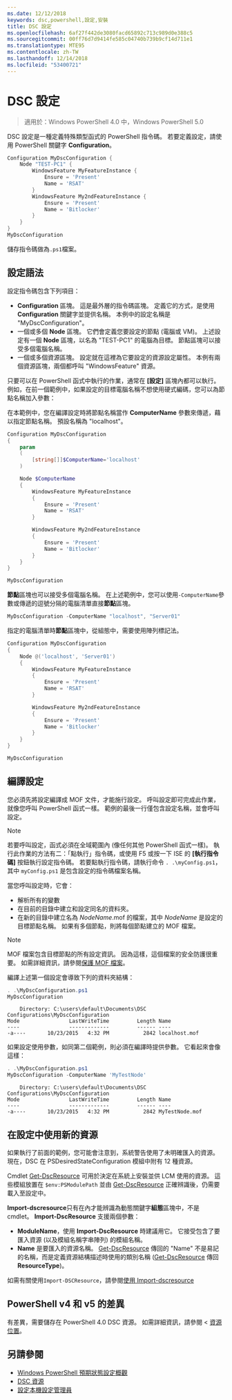 ```yaml
---
ms.date: 12/12/2018
keywords: dsc,powershell,設定,安裝
title: DSC 設定
ms.openlocfilehash: 6af27f442de3080facd65892c713c989d0e388c5
ms.sourcegitcommit: 00ff76d7d9414fe585c04740b739b9cf14d711e1
ms.translationtype: MTE95
ms.contentlocale: zh-TW
ms.lasthandoff: 12/14/2018
ms.locfileid: "53400721"
---
```

# <a name="dsc-configurations"></a>DSC 設定

> 適用於：Windows PowerShell 4.0 中，Windows PowerShell 5.0

DSC 設定是一種定義特殊類型函式的 PowerShell 指令碼。
若要定義設定，請使用 PowerShell 關鍵字 **Configuration**。

```powershell
Configuration MyDscConfiguration {
    Node "TEST-PC1" {
        WindowsFeature MyFeatureInstance {
            Ensure = 'Present'
            Name = 'RSAT'
        }
        WindowsFeature My2ndFeatureInstance {
            Ensure = 'Present'
            Name = 'Bitlocker'
        }
    }
}
MyDscConfiguration
```

儲存指令碼做為`.ps1`檔案。

## <a name="configuration-syntax"></a>設定語法

設定指令碼包含下列項目：

- **Configuration** 區塊。 這是最外層的指令碼區塊。 定義它的方式，是使用 **Configuration** 關鍵字並提供名稱。 本例中的設定名稱是 "MyDscConfiguration"。
- 一個或多個 **Node** 區塊。 它們會定義您要設定的節點 (電腦或 VM)。 上述設定有一個 **Node** 區塊，以名為 "TEST-PC1" 的電腦為目標。 節點區塊可以接受多個電腦名稱。
- 一個或多個資源區塊。 設定就在這裡為它要設定的資源設定屬性。 本例有兩個資源區塊，兩個都呼叫 "WindowsFeature" 資源。

只要可以在 PowerShell 函式中執行的作業，通常在 **[設定]** 區塊內都可以執行。 例如，在前一個範例中，如果設定的目標電腦名稱不想使用硬式編碼，您可以為節點名稱加入參數：

在本範例中，您在編譯設定時將節點名稱當作 **ComputerName** 參數來傳遞，藉以指定節點名稱。 預設名稱為 "localhost"。

```powershell
Configuration MyDscConfiguration
{
    param
    (
        [string[]]$ComputerName='localhost'
    )

    Node $ComputerName
    {
        WindowsFeature MyFeatureInstance
        {
            Ensure = 'Present'
            Name = 'RSAT'
        }

        WindowsFeature My2ndFeatureInstance
        {
            Ensure = 'Present'
            Name = 'Bitlocker'
        }
    }
}

MyDscConfiguration
```

**節點**區塊也可以接受多個電腦名稱。 在上述範例中，您可以使用`-ComputerName`參數或傳遞的逗號分隔的電腦清單直接**節點**區塊。

```powershell
MyDscConfiguration -ComputerName "localhost", "Server01"
```

指定的電腦清單時**節點**區塊中，從組態中，需要使用陣列標記法。

```powershell
Configuration MyDscConfiguration
{
    Node @('localhost', 'Server01')
    {
        WindowsFeature MyFeatureInstance
        {
            Ensure = 'Present'
            Name = 'RSAT'
        }

        WindowsFeature My2ndFeatureInstance
        {
            Ensure = 'Present'
            Name = 'Bitlocker'
        }
    }
}

MyDscConfiguration
```

## <a name="compiling-the-configuration"></a>編譯設定

您必須先將設定編譯成 MOF 文件，才能施行設定。
呼叫設定即可完成此作業，就像您呼叫 PowerShell 函式一樣。
範例的最後一行僅包含設定名稱，並會呼叫設定。

> [!NOTE]
> 若要呼叫設定，函式必須在全域範圍內 (像任何其他 PowerShell 函式一樣)。
> 執行此作業的方法有二：「點執行」指令碼，或使用 F5 或按一下 ISE 的 **[執行指令碼]** 按鈕執行設定指令碼。
> 若要點執行指令碼，請執行命令 `. .\myConfig.ps1`，其中 `myConfig.ps1` 是包含設定的指令碼檔案名稱。

當您呼叫設定時，它會：

- 解析所有的變數
- 在目前的目錄中建立和設定同名的資料夾。
- 在新的目錄中建立名為 _NodeName_.mof 的檔案，其中 _NodeName_ 是設定的目標節點名稱。
  如果有多個節點，則將每個節點建立的 MOF 檔案。

> [!NOTE]
> MOF 檔案包含目標節點的所有設定資訊。 因為這樣，這個檔案的安全防護很重要。
> 如需詳細資訊，請參閱[保護 MOF 檔案](../pull-server/secureMOF.md)。

編譯上述第一個設定會導致下列的資料夾結構：

```powershell
. .\MyDscConfiguration.ps1
MyDscConfiguration
```

```
    Directory: C:\users\default\Documents\DSC Configurations\MyDscConfiguration
Mode                LastWriteTime         Length Name
----                -------------         ------ ----
-a----       10/23/2015   4:32 PM           2842 localhost.mof
```

如果設定使用參數，如同第二個範例，則必須在編譯時提供參數。 它看起來會像這樣：

```powershell
. .\MyDscConfiguration.ps1
MyDscConfiguration -ComputerName 'MyTestNode'
```

```
    Directory: C:\users\default\Documents\DSC Configurations\MyDscConfiguration
Mode                LastWriteTime         Length Name
----                -------------         ------ ----
-a----       10/23/2015   4:32 PM           2842 MyTestNode.mof
```

## <a name="using-new-resources-in-your-configuration"></a>在設定中使用新的資源

如果執行了前面的範例，您可能會注意到，系統警告使用了未明確匯入的資源。
現在，DSC 在 PSDesiredStateConfiguration 模組中附有 12 種資源。

Cmdlet [Get-DscResource](/powershell/module/PSDesiredStateConfiguration/Get-DscResource) 可用於決定在系統上安裝並供 LCM 使用的資源。
這些模組放置在 `$env:PSModulePath` 並由 [Get-DscResource](/powershell/module/PSDesiredStateConfiguration/Get-DscResource) 正確辨識後，仍需要載入至設定中。

**Import-dscresource**只有在內才能辨識為動態關鍵字**組態**區塊中，不是 cmdlet。
**Import-DscResource** 支援兩個參數：

- **ModuleName**，使用 **Import-DscResource** 時建議用它。 它接受包含了要匯入資源 (以及模組名稱字串陣列) 的模組名稱。
- **Name** 是要匯入的資源名稱。 [Get-DscResource](/powershell/module/PSDesiredStateConfiguration/Get-DscResource) 傳回的 "Name" 不是易記的名稱，而是定義資源結構描述時使用的類別名稱 ([Get-DscResource](/powershell/module/PSDesiredStateConfiguration/Get-DscResource) 傳回 **ResourceType**)。

如需有關使用`Import-DSCResource`，請參閱[使用 Import-dscresource](import-dscresource.md)

## <a name="powershell-v4-and-v5-differences"></a>PowerShell v4 和 v5 的差異

有差異，需要儲存在 PowerShell 4.0 DSC 資源。 如需詳細資訊，請參閱 <<c0> [ 資源位置](import-dscresource.md#resource-location)。

## <a name="see-also"></a>另請參閱

- [Windows PowerShell 預期狀態設定概觀](../overview/overview.md)
- [DSC 資源](../resources/resources.md)
- [設定本機設定管理員](../managing-nodes/metaConfig.md)
